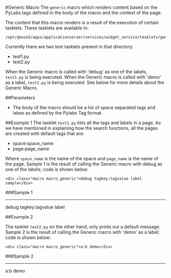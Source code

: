 #Generic Macro
The `generic` macro which renders content based on the PyLabs tags defined in the body of the macro and the context of the page.

The content that this macro renders is a result of the execution of certain tasklets. These tasklets are available in:

    /opt/qbase5/apps/applicationserver/services/widget_service/tasklets/generic

Currently there are two test tasklets present in that directory:

* test1.py
* test2.py

When the Generic macro is called with 'debug' as one of the labels, `test1.py` is being executed. When the Generic macro is called with 'demo' as a label, `test2.py` is being executed.
See below for more details about the Generic Macro.


##Parameters

* The body of the macro should be a list of space separated tags and labes as defined by the Pylabs Tag format.


##Example 1
The tasklet `test1.py` lists all the tags and labels in a page. As we have mentioned in explaining how the search functions, all the pages are created with default tags that are:

* space:space\_name
* page:page\_name

Where `space_name` is the name of the space and `page_name` is the name of the page. Sample 1 is the result of calling the Generic macro with debug as one of the labels; code is shown below:

    <div class="macro macro_generic">debug tagkey:tagvalue label sample</div>


###Sample 1

---
<div class="macro macro_generic">debug tagkey:tagvalue label</div>


##Example 2

The tasklet `test2.py` on the other hand, only prints out a default message. Sample 2 is the result of calling the Generic macro with 'demo' as a label; code is shown below:

    <div class="macro macro_generic">a:b demo</div>


###Sample 2

---
<div class="macro macro_generic">a:b demo</div>
